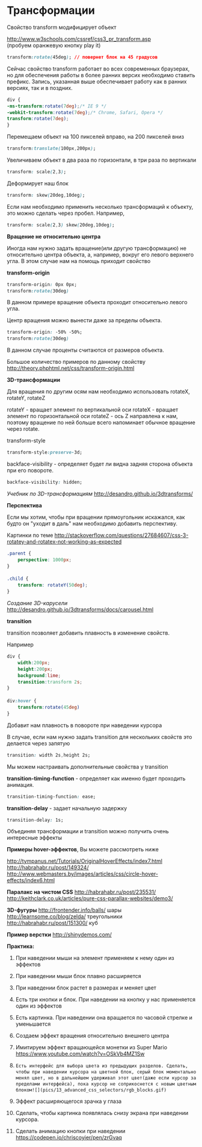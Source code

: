 # Трансформации

Cвойство transform модифицирует объект

http://www.w3schools.com/cssref/css3_pr_transform.asp<BR>  (пробуем оранжевую кнопку play it)

```css
transform:rotate(45deg); // повернет блок на 45 градусов
```

Сейчас свойство transform работает во всех современных браузерах, но для обеспечения работы в более ранних версих необходимо ставить префикс. Запись, указанная выше обеспечивает работу как в ранних версиях, так и в поздних.

```css
div {
-ms-transform:rotate(7deg);/* IE 9 */
-webkit-transform:rotate(7deg);/* Chrome, Safari, Opera */
transform:rotate(7deg);
}
```

Перемещаем объект на 100 пикселей вправо, на 200 пикселей вниз

```css
transform:translate(100px,200px);  
```

Увеличиваем объект в два раза по горизонтали, в три раза по вертикали
```css
transform: scale(2,3);  
```

 Деформирует наш блок
```css
transform: skew(20deg,10deg); 
```

Если нам необходимо применить несколько трансформаций к объекту, это можно сделать через пробел. Например,

```css
transform: scale(2,3) skew(20deg,10deg);
```

**Вращение не относительно центра**

Иногда нам нужно задать вращение(или другую трансформацию) не относительно центра объекта, а, например, вокруг его левого верхнего угла. В этом случае нам на помощь приходит свойство 

**transform-origin** 

```css
transform-origin: 0px 0px;
transform:rotate(30deg)
```
В данном примере вращение объекта проходит относительно левого угла.

Центр вращения можно вынести даже за пределы объекта.

```css
transform-origin: -50% -50%;
transform:rotate(30deg)
```
В данном случае проценты считаются от размеров объекта.

Большое количество примеров по данному свойству
http://theory.phphtml.net/css/transform-origin.html

**3D-трансформации**

Для вращения по другим осям нам необходимо использовать rotateX, rotateY, rotateZ

rotateY - вращает элемент по вертикальной оси
rotateX - вращает элемент по горизонтальной оси
rotateZ - ось Z направлена к нам, поэтому вращение по ней больше всего напоминает обычное вращение через rotate.

transform-style

```css
transform-style:preserve-3d;
```

backface-visibility - определяет будет ли видна задняя сторона объекта при его повороте.

```css
backface-visibility: hidden;
```



_Учебник по 3D-трансформациям_
http://desandro.github.io/3dtransforms/

**Перспектива**

Если мы хотим, чтобы при вращении прямоугольник искажался, как будто он "уходит в даль" нам необходимо добавить перспективу.

Картинки по теме
http://stackoverflow.com/questions/27684607/css-3-rotatey-and-rotatex-not-working-as-expected

```css
.parent {
    perspective: 1000px;
}

.child {
    transform: rotateY(50deg);
}
```

_Создание 3D-карусели_
http://desandro.github.io/3dtransforms/docs/carousel.html

**transition** 

transition позволяет добавить плавность в изменение свойств.

Например 

```css
div {
    width:200px;
    height:200px;
    background:lime;
    transition:transform 2s;
}

div:hover {
	transform:rotate(45deg)
}
```

Добавит нам плавность в повороте при наведении курсора

В случае, если нам нужно задать transition для нескольких свойств это делается через запятую

```css
transition: width 2s,height 2s;
```

Мы можем настраивать дополнительные свойства у transition


**transition-timing-function** - определяет как именно будет проходить анимация.

```css
transition-timing-function: ease;
```

**transition-delay** - задает начальную задержку

```css
transition-delay: 1s;
```

Объединяя трансформации и transition можно получить очень интересные эффекты

**Примеры hover-эффектов**, Вы можете рассмотреть ниже

http://tympanus.net/Tutorials/OriginalHoverEffects/index7.html<BR>
http://habrahabr.ru/post/149324/<BR>
http://www.webmasters.by/images/articles/css/circle-hover-effects/index6.html


**Паралакс на чистом CSS**
http://habrahabr.ru/post/235531/<BR>
http://keithclark.co.uk/articles/pure-css-parallax-websites/demo3/<BR>

**3D-фугуры**
http://frontender.info/balls/   шары<BR>
http://learnsome.co/blog/zelda/ треугольники<BR>
http://habrahabr.ru/post/151300/ куб<BR>


**Пример верстки**
http://shinydemos.com/


**Практика:**

1.	При наведении мыши на элемент применяем к нему один из эффектов
2.	При наведении мыши блок плавно расширяется
3.	При наведении блок растет в размерах и меняет цвет
4.	Есть три кнопки и блок. При наведении на кнопку у нас применяется один из эффектов
5.	Есть картинка. При наведении она вращается по часовой стрелке и уменьшается
6.	Создаем эффект вращения относительно внешнего центра
7. Имитируем эффект вращающейся монетки из Super Mario https://www.youtube.com/watch?v=OSkVb4MZ1Sw

8.     Есть интерфейс для выбора цвета из предыдущих разделов. Сделать, чтобы при наведении курсора на цветной блок, серый блок моментально менял цвет, но в дальнейшем удерживал этот цвет(даже если курсор за пределами интерфейса), пока курсор не соприкоснется с новым цветным блоком![](pics/13_advanced_css_selectors/rgb_blocks.gif)
9.	Эффект расширяющегося зрачка у глаза
10. Сделать, чтобы картинка появлялась снизу экрана при наведении курсора.
11. Сделать анимацию кнопки при наведении https://codepen.io/chriscoyier/pen/zrGvaq





